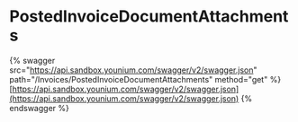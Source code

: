 # PostedInvoiceDocumentAttachments

{% swagger src="https://api.sandbox.younium.com/swagger/v2/swagger.json" path="/Invoices/PostedInvoiceDocumentAttachments" method="get" %}
[https://api.sandbox.younium.com/swagger/v2/swagger.json](https://api.sandbox.younium.com/swagger/v2/swagger.json)
{% endswagger %}
